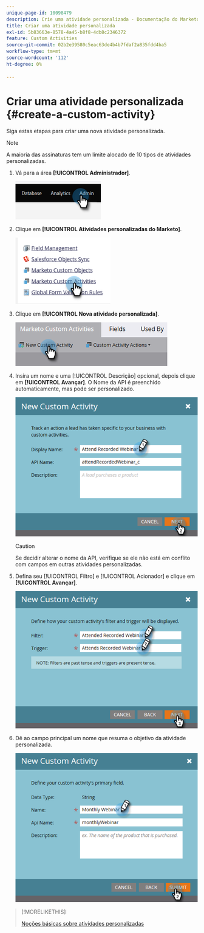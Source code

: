```yaml
---
unique-page-id: 10098479
description: Crie uma atividade personalizada - Documentação do Marketo - Documentação do produto
title: Criar uma atividade personalizada
exl-id: 5b83663e-8578-4a45-b8f8-4db8c2346372
feature: Custom Activities
source-git-commit: 02b2e39580c5eac63de4b4b7fdaf2a835fdd4ba5
workflow-type: tm+mt
source-wordcount: '112'
ht-degree: 0%

---
```


# Criar uma atividade personalizada {#create-a-custom-activity}

Siga estas etapas para criar uma nova atividade personalizada.

>[!NOTE]
>
>A maioria das assinaturas tem um limite alocado de 10 tipos de atividades personalizadas.

1. Vá para a área **[!UICONTROL Administrador]**.

   ![](assets/create-a-custom-activity-1.png)

1. Clique em **[!UICONTROL Atividades personalizadas do Marketo]**.

   ![](assets/create-a-custom-activity-2.png)

1. Clique em **[!UICONTROL Nova atividade personalizada]**.

   ![](assets/create-a-custom-activity-3.png)

1. Insira um nome e uma [!UICONTROL Descrição] opcional, depois clique em **[!UICONTROL Avançar]**. O Nome da API é preenchido automaticamente, mas pode ser personalizado.

   ![](assets/create-a-custom-activity-4.png)

   >[!CAUTION]
   >
   >Se decidir alterar o nome da API, verifique se ele não está em conflito com campos em outras atividades personalizadas.

1. Defina seu [!UICONTROL Filtro] e [!UICONTROL Acionador] e clique em **[!UICONTROL Avançar]**.

   ![](assets/create-a-custom-activity-5.png)

1. Dê ao campo principal um nome que resuma o objetivo da atividade personalizada.

   ![](assets/create-a-custom-activity-6.png)

>[!MORELIKETHIS]
>
>[Noções básicas sobre atividades personalizadas](/help/marketo/product-docs/administration/marketo-custom-activities/understanding-custom-activities.md)
